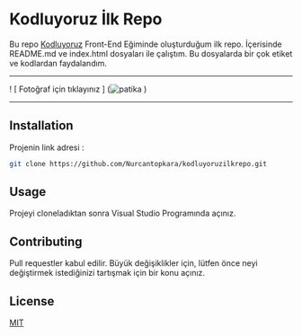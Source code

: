 # Kodluyoruz İlk Repo
Bu repo [Kodluyoruz](https://www.kodluyoruz.org) Front-End Eğiminde oluşturduğum ilk repo. İçerisinde README.md ve index.html dosyaları ile çalıştım. Bu dosyalarda bir çok etiket ve kodlardan faydalandım.
***

 ! [   Fotoğraf için tıklayınız   ] (![patika](https://user-images.githubusercontent.com/105509750/168429412-68ee04af-b365-42e1-b8d1-960293f5653f.png)
)
***

 ## Installation
 
 Projenin link adresi : 
 
 ``` bash 
 git clone https://github.com/Nurcantopkara/kodluyoruzilkrepo.git 
 ```
 
 ## Usage
 
 
 Projeyi cloneladıktan sonra Visual Studio Programında açınız.
 
 ## Contributing
 
 
 Pull requestler kabul edilir. Büyük değişiklikler için, lütfen önce neyi değiştirmek istediğinizi tartışmak için bir konu açınız.


## License

[MIT](https://choosealicense.com/licenses/mit/)


 
 
 
 
 


